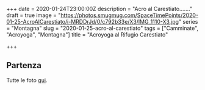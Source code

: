 +++
date = 2020-01-24T23:00:00Z
description = "Acro al Carestiato......."
draft = true
image = "https://photos.smugmug.com/SpaceTimePoints/2020-01-25-AcroAlCarestiato/i-MRDDrJd/0/c792b33e/X3/IMG_1110-X3.jpg"
series = "Montagna"
slug = "2020-01-25-acro-al-carestiato"
tags = ["Camminate", "Acroyoga", "Montagna"]
title = "Acroyoga al Rifugio Carestiato"

+++
## Partenza

Tutte le foto [qui](https://photos.marcozeta.com/SpaceTimePoints/2020-01-25-AcroAlCarestiato).